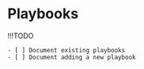 # Playbooks

!!!TODO

    - [ ] Document existing playbooks
    - [ ] Document adding a new playbook
